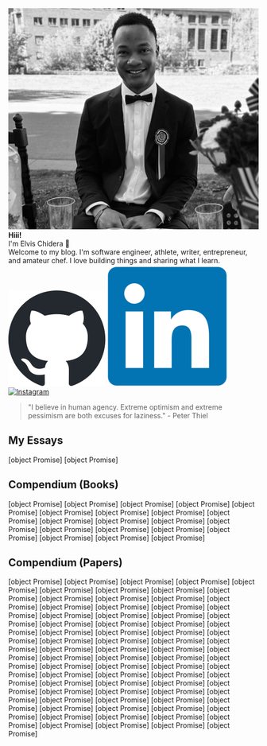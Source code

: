 <div class="circular-image-container">
    <img src="/docs/assets/avatar.jpg" alt="Elvis Chidera" class="circular-image" />
</div>

<div class="text-center">
    <strong>Hiii!</strong>
</div>

<div class="text-center">
    I'm Elvis Chidera 👋
</div>

<div class="text-center">
    Welcome to my blog. I'm software engineer, athlete, writer, entrepreneur, and amateur chef. I love building things and sharing what I learn<span class="blinking">.</span>
</div>

<div class="text-center" style="margin-top: 4px;">
    <a href="https://github.com/elvis10ten"><img src="/docs/assets/github-mark.svg" alt="GitHub" class="social-icon" /></a>
    <a href="https://linkedin.com/elvischidera"><img src="/docs/assets/linkedin.png" alt="LikedIn" class="social-icon" /></a>
    <a href="https://instagram.com/elvischidera"><img src="/docs/assets/instagram.svg" alt="Instagram" class="social-icon" /></a>
</div>

> "I believe in human agency. Extreme optimism and extreme pessimism are both excuses for laziness." - Peter Thiel

<!-- placeholder_404_error -->

## <span id="essays">My Essays</span>
[object Promise]
[object Promise]

## <span id="books">Compendium (Books)</span>
<div class="book-gallery">
[object Promise]
[object Promise]
[object Promise]
[object Promise]
[object Promise]
[object Promise]
[object Promise]
[object Promise]
[object Promise]
[object Promise]
[object Promise]
[object Promise]
[object Promise]
[object Promise]
[object Promise]
[object Promise]
[object Promise]
[object Promise]
[object Promise]
[object Promise]
</div>

## <span id="papers">Compendium (Papers)</span>
[object Promise]
[object Promise]
[object Promise]
[object Promise]
[object Promise]
[object Promise]
[object Promise]
[object Promise]
[object Promise]
[object Promise]
[object Promise]
[object Promise]
[object Promise]
[object Promise]
[object Promise]
[object Promise]
[object Promise]
[object Promise]
[object Promise]
[object Promise]
[object Promise]
[object Promise]
[object Promise]
[object Promise]
[object Promise]
[object Promise]
[object Promise]
[object Promise]
[object Promise]
[object Promise]
[object Promise]
[object Promise]
[object Promise]
[object Promise]
[object Promise]
[object Promise]
[object Promise]
[object Promise]
[object Promise]
[object Promise]
[object Promise]
[object Promise]
[object Promise]
[object Promise]
[object Promise]
[object Promise]
[object Promise]
[object Promise]
[object Promise]
[object Promise]
[object Promise]
[object Promise]
[object Promise]
[object Promise]
[object Promise]
[object Promise]
[object Promise]
[object Promise]
[object Promise]
[object Promise]
[object Promise]
[object Promise]
[object Promise]
[object Promise]
[object Promise]
[object Promise]
[object Promise]
[object Promise]
[object Promise]
[object Promise]
[object Promise]
[object Promise]
[object Promise]
